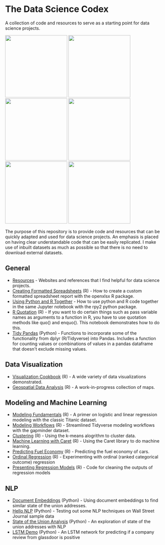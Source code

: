 # The Data Science Codex

A collection of code and resources to serve as a starting point for data science projects. 

<span>
<a href = "https://github.com/jessecambon/Data-Science-Cookbook/blob/master/source/Chart_Collection.md#lollipop"><img src="https://github.com/jessecambon/Data-Science-Cookbook/blob/master/source/Chart_Collection_files/figure-markdown_github/lollipop-1.png" height="200px"/></a>
<a href = "https://github.com/jessecambon/Data-Science-Cookbook/blob/master/source/Chart_Collection.md#bubbleplot"><img src="https://github.com/jessecambon/Data-Science-Cookbook/blob/master/source/Chart_Collection_files/figure-markdown_github/bubbleplot-1.png" height="200px"/></a>
<a href = "https://github.com/jessecambon/Data-Science-Cookbook/blob/master/source/Geospatial_Analysis.md"><img src="https://github.com/jessecambon/Data-Science-Codex/blob/master/source/Geospatial_Analysis_files/figure-markdown_github/unnamed-chunk-2-1.png" height="200px"/></a> 
<a href = "https://github.com/jessecambon/Data-Science-Cookbook/blob/master/source/Chart_Collection.md#ridgeplot"><img src="https://raw.githubusercontent.com/jessecambon/Data-Science-Codex/master/source/Chart_Collection_files/figure-markdown_github/ridge-1.png" height="200px"/></a> 
<a href = "https://github.com/jessecambon/Data-Science-Cookbook/blob/master/source/Titanic.md#logistic-regression-model"><img src="https://github.com/jessecambon/Data-Science-Codex/blob/master/source/Titanic_files/figure-markdown_github/logistic-regression-2.png" height="200px"/></a> 
<a href = "https://github.com/jessecambon/Data-Science-Cookbook/blob/master/source/Titanic.md#logistic-regression-model"><img src="https://github.com/jessecambon/Data-Science-Cookbook/blob/master/source/Titanic_files/figure-markdown_github/logistic-regression-1.png" height="200px"/></a> 
</span>


The purpose of this repository is to provide code and resources that can be quickly adapted and used for data science projects. An emphasis is placed on having clear understandable code that can be easily replicated. I make use of inbuilt datasets as much as possible so that there is no need to download external datasets.


## General 
* [Resources](Resources.md) - Websites and references that I find helpful for data science projects.
* [Creating Formatted Spreadsheets](source/Create_Formatted_Spreadsheet.md) (R) - How to create a custom formatted spreadsheet report with the openxlsx R package.
* [Using Python and R Together](source/R-Python-Hybrid.ipynb) - How to use python and R code together in the same Jupyter notebook with the rpy2 python package.
* [R Quotation](source/R_Quotation.md) (R) - If you want to do certain things such as pass variable names as arguments to a function in R, you have to use quotation methods like quo() and enquo(). This notebook demonstrates how to do this.
* [Tidy Pandas](source/Tidy_Pandas.ipynb) (Python) - Functions to incorporate some of the functionality from dplyr (R/Tidyverse) into Pandas. Includes a function for counting values or combinations of values in a pandas dataframe that doesn't exclude missing values.

## Data Visualization
* [Visualization Cookbook](source/Chart_Collection.md) (R) - A wide variety of data visualizations demonstrated.
* [Geospatial Data Analysis](source/Geospatial_Analysis.md) (R) - A work-in-progress collection of maps. 

## Modeling and Machine Learning 
* [Modeling Fundamentals](source/Titanic.md) (R) - A primer on logistic and linear regression modeling with the classic Titanic dataset.
* [Modeling Workflows](source/Modeling_Workflow.md) (R) - Streamlined Tidyverse modeling workflows with the gapminder dataset.
* [Clustering](source/Clustering.md) (R) - Using the k-means alogrithm to cluster data.
* [Machine Learning with Caret](source/Caret.md) (R) - Using the Caret library to do machine learning.
* [Predicting Fuel Economy](source/Vehicles.md) (R) - Predicting the fuel economy of cars.
* [Ordinal Regression](source/Ordinal_Regression.md) (R) - Experimenting with ordinal (ranked categorical outcome) regression
* [Presenting Regression Models](source/Regression_Model_Tidying.md) (R) - Code for cleaning the outputs of regression models

## NLP 
* [Document Embeddings](source/state_of_union_embeddings.ipynb) (Python) - Using document embeddings to find similar state of the union addresses.
* [Hello NLP](source/Hello_NLP.ipynb) (Python) - Testing out some NLP techniques on Wall Street Journal sample data
* [State of the Union Analysis](source/state_of_union_v2.ipynb) (Python) - An exploration of state of the union addresses with NLP
* [LSTM Demo](source/LSTM-Demo.ipynb) (Python) - An LSTM network for predicting if a company review from glassdoor is positive
